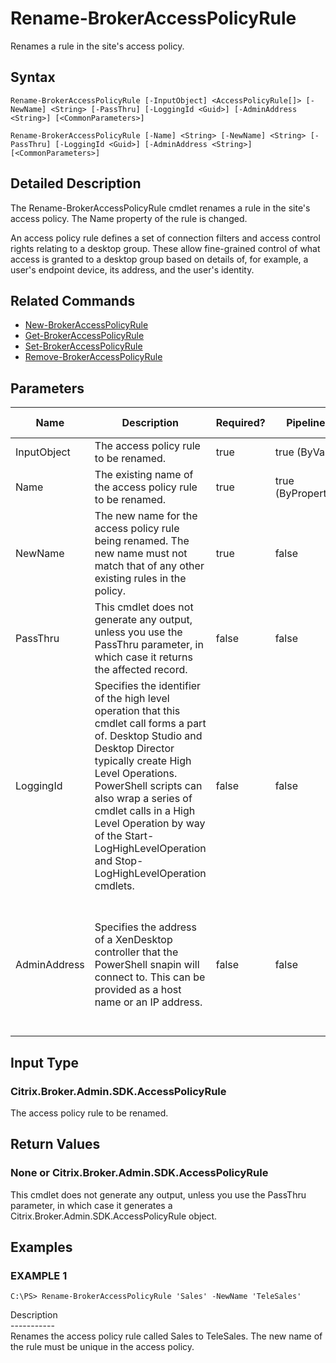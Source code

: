 ﻿# Rename-BrokerAccessPolicyRule

   Renames a rule in the site's access policy.

## Syntax
```
Rename-BrokerAccessPolicyRule [-InputObject] <AccessPolicyRule[]> [-NewName] <String> [-PassThru] [-LoggingId <Guid>] [-AdminAddress <String>] [<CommonParameters>]

Rename-BrokerAccessPolicyRule [-Name] <String> [-NewName] <String> [-PassThru] [-LoggingId <Guid>] [-AdminAddress <String>] [<CommonParameters>]
```

## Detailed Description
   The Rename-BrokerAccessPolicyRule cmdlet renames a rule in the site's access policy. The Name property of the rule is changed.

An access policy rule defines a set of connection filters and access control rights relating to a desktop group. These allow fine-grained control of what access is granted to a desktop group based on details of, for example, a user's endpoint device, its address, and the user's identity.

## Related Commands
  * [New-BrokerAccessPolicyRule](New-BrokerAccessPolicyRule.html)
  * [Get-BrokerAccessPolicyRule](Get-BrokerAccessPolicyRule.html)
  * [Set-BrokerAccessPolicyRule](Set-BrokerAccessPolicyRule.html)
  * [Remove-BrokerAccessPolicyRule](Remove-BrokerAccessPolicyRule.html)
## Parameters

| Name   | Description | Required? | Pipeline Input | Default Value |
| --- | --- | --- | --- | --- |
| InputObject | The access policy rule to be renamed. | true | true (ByValue) |  |
| Name | The existing name of the access policy rule to be renamed. | true | true (ByPropertyName) |  |
| NewName | The new name for the access policy rule being renamed. The new name must not match that of any other existing rules in the policy. | true | false |  |
| PassThru | This cmdlet does not generate any output, unless you use the PassThru parameter, in which case it returns the affected record. | false | false | False |
| LoggingId | Specifies the identifier of the high level operation that this cmdlet call forms a part of. Desktop Studio and Desktop Director typically create High Level Operations. PowerShell scripts can also wrap a series of cmdlet calls in a High Level Operation by way of the Start-LogHighLevelOperation and Stop-LogHighLevelOperation cmdlets. | false | false |  |
| AdminAddress | Specifies the address of a XenDesktop controller that the PowerShell snapin will connect to. This can be provided as a host name or an IP address. | false | false | Localhost. Once a value is provided by any cmdlet, this value will become the default. |

## Input Type
### Citrix.Broker.Admin.SDK.AccessPolicyRule
   The access policy rule to be renamed.
## Return Values
### None or Citrix.Broker.Admin.SDK.AccessPolicyRule
   This cmdlet does not generate any output, unless you use the PassThru parameter, in which case it generates a Citrix.Broker.Admin.SDK.AccessPolicyRule object.
## Examples

### EXAMPLE 1
```
C:\PS> Rename-BrokerAccessPolicyRule 'Sales' -NewName 'TeleSales'
```
   Description<br>-----------<br>Renames the access policy rule called Sales to TeleSales. The new name of the rule must be unique in the access policy.
